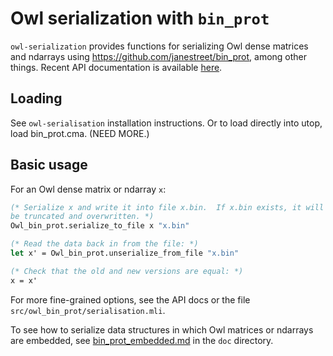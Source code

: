 Owl serialization with `bin_prot`
====

`owl-serialization` provides functions for serializing Owl dense
matrices and ndarrays using https://github.com/janestreet/bin_prot,
among other things.  Recent API documentation is available
[here](http://members.logical.net/~marshall/owl/owl_bin_prot/Owl_bin_prot/index.html).

## Loading

See `owl-serialisation` installation instructions.  Or to load directly
into utop, load bin_prot.cma.  (NEED MORE.)

## Basic usage

For an Owl dense matrix or ndarray `x`:

```OCaml
(* Serialize x and write it into file x.bin.  If x.bin exists, it will
be truncated and overwritten. *)
Owl_bin_prot.serialize_to_file x "x.bin"

(* Read the data back in from the file: *)
let x' = Owl_bin_prot.unserialize_from_file "x.bin"

(* Check that the old and new versions are equal: *)
x = x'
```

For more fine-grained options, see the API docs or the file
`src/owl_bin_prot/serialisation.mli`.

To see how to serialize data structures in which Owl matrices or
ndarrays are embedded, see
[bin_prot_embedded.md](./bin_prot_embedded.md) in the `doc`
directory.
